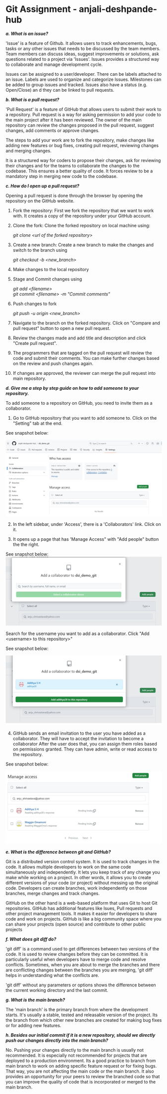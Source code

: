# Git Assignment - anjali-deshpande-hub

<i><b>a. What is an issue?</b></i>

'Issue' is a feature of Github. It allows users to track enhancements, bugs, tasks or any other issues that needs to be discussed by the team members. Team members can discuss ideas, suggest improvements or solutions, ask questions related to a project via 'Issues'. Issues provides a structured way to collaborate and manage developmemt cycle. 

Issues can be assigned to a user/developer. There can be labels attached to an issue. Labels are used to organize and categorize Issues. Milestones can be added to group issues and tracked. Issues also have a status (e.g. Open/Close) an d they can be linked to pull requests. 

<i><b>b. What is a pull request?</b></i>

'Pull Request' is a feature of GitHub that allows users to submit their work to a repository. Pull request is a way for asking permission to add your code to the main project after it has been reviewed. The owner of the main repository can review the changes proposed in the pull request, suggest changes, add comments or approve changes.

The steps to add your work are to fork the repository, make changes like adding new features or bug fixes, creating pull request, reviewing changes and merging changes. 

It is a structured way for coders to propose their changes, ask for reviewing their changes and for the teams to collaborate the changes to the codebase. This ensures a better quality of code. It forces review to be a mandatory step in merging new code to the codebase.

<i><b>c. How do I open up a pull request?</b></i>

Opening a pull request is done through the browser by opening the repository on the GitHub website.
1. Fork the repository: First we fork the repository that we want to work with. It creates a copy of the repository under your GitHub account.
2. Clone the fork: Clone the forked repository on local machine using:

   <i>git clone \<url of the forked repository\></i>

3. Create a new branch: Create a new branch to make the changes and switch to the branch using

   <i>git checkout -b \<new_branch\></i>

4. Make changes to the local repository
5. Stage and Commit changes using

   <i>git add \<filename\></i><br>
   <i>git commit \<filename\> -m "Commit comments" </i>

6. Push changes to fork

   <i>git push -u origin \<new_branch\></i>

7. Navigate to the branch on the forked repository. Click on "Compare and pull request" button to open a new pull request.
8. Review the changes made and add title and description and click "Create pull request".
9. The programmers that are tagged on the pull request will review the code and submit their comments. You can make further changes based on the review and push changes again.
10. If changes are approved, the reviewer can merge the pull request into main repository.


<i><b>d. Give me a step by step guide on how to add someone to your repository.</b></i>

To add someone to a repository on GitHub, you need to invite them as a collaborator. 
1. Go to GitHub repository that you want to add someone to. Click on the "Setting" tab at the end.

See snapshot below:

![Alt text](https://github.com/anjali-deshpande-hub/git_assignment/blob/assignment/image1.jpg "Collaborator")

2. In the left sidebar, under 'Access', there is a 'Collaborators' link. Click on it.

3. It opens up a page that has 'Manage Access" with "Add people" button the the right. 

See snapshot below:
![Alt text](https://github.com/anjali-deshpande-hub/git_assignment/blob/assignment/image2.jpg "Manage Access")

Search for the username you want to add as a collaborator. Click "Add \<username\> to this repository\>"

See snapshot below:

![Alt text](https://github.com/anjali-deshpande-hub/git_assignment/blob/assignment/image3.jpg "Manage Access")

4. GitHub sends an email invitation to the user you have added as a collaborator. They will have to accept the invitation to become a collaborator
After the user does that, you can assign them roles based on permissions granted. They can have admin, write or read access to the repository.

See snapshot below:

![Alt text](https://github.com/anjali-deshpande-hub/git_assignment/blob/assignment/image4.jpg "Manage Access")

<i><b>e. What is the difference between git and GitHub?</b></i>

Git is a distributed version control system. It is used to track changes in the code. It allows multiple developers to work on the same code simultaneously and independently. It lets you keep track of any change you make while working on a project. In other words, it allows you to create different versions of your code (or project) without messing up the original code. Developers can create branches, work independently on those branches, merge changes and track changes.

GitHub on the other hand is a web-based platform that uses Git to host Git repositories. GitHub has additional features like Isues, Pull requests and other project management tools. It makes it easier for developers to share code and work on projects. GitHub is like a big community space where you can share your projects (open source) and contribute to other public projects

<i><b>f. What does git diff do?</b></i>

'git diff' is a command used to get differences between two versions of the code. It is used to review changes before they can be committed. It is particularly useful when developers have to merge code and resolve conflicts. Sometimes, when you are about to merge the branches and there are conflicting changes between the branches you are merging, 'git diff' helps in understanding what the conflicts are.

'git diff' without any parameters or options shows the difference between the current working directory and the last commit.

<i><b>g. What is the main branch?</b></i>

The 'main branch' is the primary branch from where the development starts. It's usually a stable, tested and releasable version of the project. Its the branch from which other new branches are created for making bug fixes or for adding new features.

<i><b>h. Besides our initial commit if it is a new repository, should we directly push our changes directly into the main branch?</b></i>

No. Pushing your changes directly to the main branch is usually not recommended. It is especially not recommended for projects that are deployed to a production environment. Its a good practice to branch from main branch to work on adding specific feature request or for fixing bugs. That way, you are not affecting the main code or the main branch. It also provides an opportunity for your peers to review the branched code so that you can improve the quality of code that is incorporated or merged to the main branch.  
